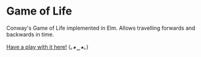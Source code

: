 # Game of Life

Conway's Game of Life implemented in Elm. Allows travelling forwards and backwards in time.

[Have a play with it here!](https://fizwidget.github.io/game-of-life/index.html)  (｡◕‿◕｡)